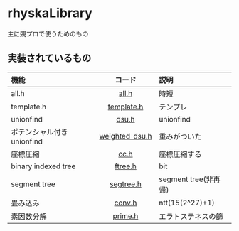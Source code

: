 # rhyskaLibrary
主に競プロで使うためのもの
## 実装されているもの
|機能|コード|説明|
|:--|:--:|:--|
|all.h|[all.h](src/all.h)|時短|
|template.h|[template.h](src/template.h)|テンプレ|
|unionfind|[dsu.h](src/dsu.h)|unionfind|
|ポテンシャル付きunionfind|[weighted_dsu.h](src/weighted_dsu.h)|重みがついた|
|座標圧縮|[cc.h](src/cc.h)|座標圧縮する|
|binary indexed tree|[ftree.h](src/ftree.h)|bit|
|segment tree|[segtree.h](src/segtree.h)|segment tree(非再帰)|
|畳み込み|[conv.h](src/conv.h)|ntt(15(2^27)+1)|
|素因数分解|[prime.h](src/prime.h)|エラトステネスの篩|
